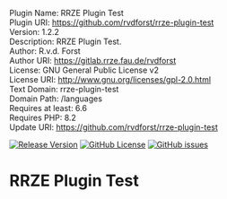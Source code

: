   <!-- BEGIN PLUGIN DATA -->
  Plugin Name:        RRZE Plugin Test<br>
Plugin URI:         https://github.com/rvdforst/rrze-plugin-test<br>
Version:            1.2.2<br>
Description:        RRZE Plugin Test.<br>
Author:             R.v.d. Forst<br>
Author URI:         https://gitlab.rrze.fau.de/rvdforst<br>
License:            GNU General Public License v2<br>
License URI:        http://www.gnu.org/licenses/gpl-2.0.html<br>
Text Domain:        rrze-plugin-test<br>
Domain Path:        /languages<br>
Requires at least:  6.6<br>
Requires PHP:       8.2<br>
Update URI:         https://github.com/rvdforst/rrze-plugin-test<br>

  <!-- END PLUGIN DATA -->

[![Release Version](https://img.shields.io/github/v/release/rvdforst/rrze-plugin-test?label=Release+Version)](https://github.com/rvdforst/rrze-plugin-test/releases/)
[![GitHub License](https://img.shields.io/github/license/rvdforst/rrze-plugin-test)](https://github.com/rvdforst/rrze-plugin-test)
[![GitHub issues](https://img.shields.io/github/issues/rvdforst/rrze-plugin-test)](https://github.com/rvdforst/rrze-plugin-test/issues)


# RRZE Plugin Test
